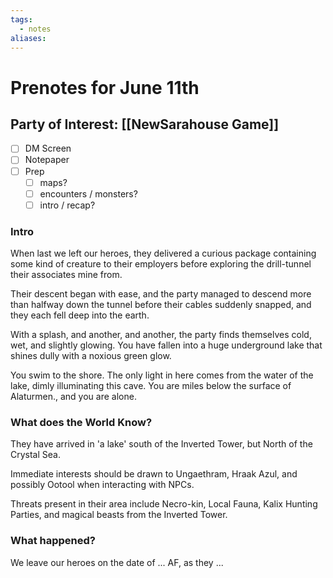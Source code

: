 ```yaml
---
tags:
  - notes
aliases:
---
```


# Prenotes for June 11th
## Party of Interest: [[NewSarahouse Game]]
- [ ] DM Screen
- [ ] Notepaper
- [ ] Prep
	- [ ] maps?
	- [ ] encounters / monsters?
	- [ ] intro / recap?

### Intro

When last we left our heroes, they delivered a curious package containing some kind of creature to their employers before exploring the drill-tunnel their associates mine from.

Their descent began with ease, and the party managed to descend more than halfway down the tunnel before their cables suddenly snapped, and they each fell deep into the earth.

With a splash, and another, and another, the party finds themselves cold, wet, and slightly glowing. You have fallen into a huge underground lake that shines dully with a noxious green glow.

You swim to the shore. The only light in here comes from the water of the lake, dimly illuminating this cave. You are miles below the surface of Alaturmen., and you are alone.

### What does the World Know?
They have arrived in 'a lake' south of the Inverted Tower, but North of the Crystal Sea.

Immediate interests should be drawn to Ungaethram, Hraak Azul, and possibly Ootool when interacting with NPCs.

Threats present in their area include Necro-kin, Local Fauna, Kalix Hunting Parties, and magical beasts from the Inverted Tower.

### What happened?


We leave our heroes on the date of ... AF, as they ...